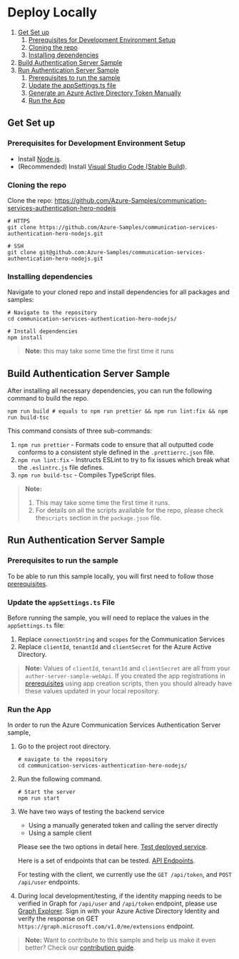 # Deploy Locally

1. [Get Set up](#get-set-up)
   1. [Prerequisites for Development Environment Setup](#prerequisites-for-development-environment-setup)
   2. [Cloning the repo](#cloning-the-repo)
   2. [Installing dependencies](#installing-dependencies)
2. [Build Authentication Server Sample](#build-authentication-server-sample)
3. [Run Authentication Server Sample](#run-authentication-server-sample)
   1. [Prerequisites to run the sample](#prerequisites-to-run-the-sample)
   2. [Update the appSettings.ts file](#update-the-appsettingsts-file)
   3. [Generate an Azure Active Directory Token Manually](#generate-an-azure-active-directory-token-manually)
   4. [Run the App](#run-the-app)

## Get Set up

### Prerequisites for Development Environment Setup

- Install [Node.js](https://nodejs.org/en/download/).
- (Recommended) Install [Visual Studio Code (Stable Build)](https://code.visualstudio.com/Download).

### Cloning the repo

Clone the repo: https://github.com/Azure-Samples/communication-services-authentication-hero-nodejs

```shell
# HTTPS
git clone https://github.com/Azure-Samples/communication-services-authentication-hero-nodejs.git

# SSH
git clone git@github.com:Azure-Samples/communication-services-authentication-hero-nodejs.git
```

### Installing dependencies

Navigate to your cloned repo and install dependencies for all packages and samples:

```shell
# Navigate to the repository
cd communication-services-authentication-hero-nodejs/

# Install dependencies
npm install
```

>**Note:** this may take some time the first time it runs

## Build Authentication Server Sample

After installing all necessary dependencies, you can run the following command to build the repo.

```shell
npm run build # equals to npm run prettier && npm run lint:fix && npm run build-tsc
```

This command consists of three sub-commands:
1. `npm run prettier` - Formats code to ensure that all outputted code conforms to a consistent style defined in the `.prettierrc.json` file.
2. `npm run lint:fix` - Instructs ESLint to try to fix issues which break what the `.eslintrc.js` file defines.
3. `npm run build-tsc` - Compiles TypeScript files.

>**Note:**
>
> 1. This may take some time the first time it runs.
> 2. For details on all the scripts available for the repo, please check the`scripts` section in the `package.json` file.

## Run Authentication Server Sample

### Prerequisites to run the sample
To be able to run this sample locally, you will first need to follow those [prerequisites](../../README.md#prerequisites).

### Update the `appSettings.ts` File

Before running the sample, you will need to replace the values in the  `appSettings.ts` file:

1. Replace `connectionString` and `scopes` for the Communication Services
2. Replace `clientId`, `tenantId` and `clientSecret` for the Azure Active Directory.

>**Note:** Values of `clientId`, `tenantId` and `clientSecret` are all from your `auther-server-sample-webApi`. If you created the app registrations in [prerequisites](#prerequisites-to-run-the-sample) using app creation scripts, then you should already have these values updated in your local repository.

### Run the App

In order to run the Azure Communication Services Authentication Server sample,

1. Go to the project root directory.

   ```shell
   # navigate to the repository
   cd communication-services-authentication-hero-nodejs/
   ```

2. Run the following command.

   ```shell
   # Start the server
   npm run start
   ```

3. We have two ways of testing the backend service
   - Using a manually generated token and calling the server directly
   - Using a sample client

   Please see the two options in detail here. [Test deployed service](../test-tools/test-backend-service.md).

   Here is a set of endpoints that can be tested. [API Endpoints](../design-guides/endpoints-and-responses.md). 

   For testing with the client, we currently use the `GET /api/token`, and `POST /api/user` endpoints.

4. During local development/testing, if the identity mapping needs to be verified in Graph for `/api/user` and `/api/token` endpoint, please use [Graph Explorer](https://developer.microsoft.com/graph/graph-explorer). Sign in with your Azure Active Directory Identity and verify the response on GET `https://graph.microsoft.com/v1.0/me/extensions` endpoint.

>**Note:** Want to contribute to this sample and help us make it even better? Check our [contribution guide](../contribution-guides/1.get-set-up.md).
